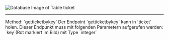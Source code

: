 ![Database Image of Table ticket](../img/getticketbykey.png)

<hr>
Method: `getticketbykey`
Der Endpoint `getticketbykey` kann in `ticket` holen.
Dieser Endpunkt muss mit folgenden Parametern aufgerufen werden:
`key`(Rot markiert im Bild) mit Type `integer`